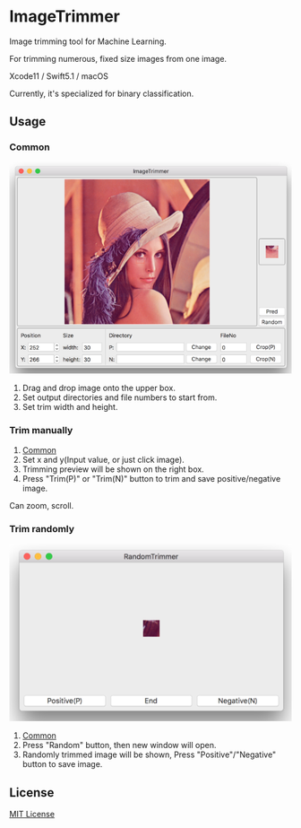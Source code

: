 # ImageTrimmer
Image trimming tool for Machine Learning.

For trimming numerous, fixed size images from one image.

Xcode11 / Swift5.1 / macOS

Currently, it's specialized for binary classification.

## Usage

### Common
![Main Window](./Resources/main.png)

1. Drag and drop image onto the upper box.
1. Set output directories and file numbers to start from.
1. Set trim width and height.

### Trim manually
1. [Common](#common)
1. Set x and y(Input value, or just click image).
1. Trimming preview will be shown on the right box.
1. Press "Trim(P)" or "Trim(N)" button to trim and save positive/negative image.

Can zoom, scroll.

### Trim randomly
![Random trimming](./Resources/random.png)

1. [Common](#common)
1. Press "Random" button, then new window will open.
1. Randomly trimmed image will be shown, Press "Positive"/"Negative" button to save image.

## License
[MIT License](./LICENSE)
